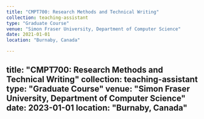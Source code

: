```yaml
---
title: "CMPT700: Research Methods and Technical Writing"
collection: teaching-assistant
type: "Graduate Course"
venue: "Simon Fraser University, Department of Computer Science"
date: 2021-01-01
location: "Burnaby, Canada"

---
```

title: "CMPT700: Research Methods and Technical Writing"
collection: teaching-assistant
type: "Graduate Course"
venue: "Simon Fraser University, Department of Computer Science"
date: 2023-01-01
location: "Burnaby, Canada"
---
